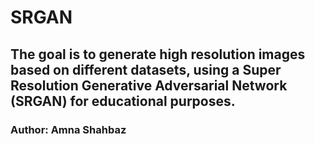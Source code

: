 # SRGAN
## The goal is to generate high resolution images based on different datasets, using a Super Resolution Generative Adversarial Network (SRGAN) for educational purposes.
### Author: Amna Shahbaz



